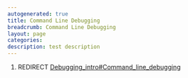 ```yaml
---
autogenerated: true
title: Command Line Debugging
breadcrumb: Command Line Debugging
layout: page
categories: 
description: test description
---
```


1.  REDIRECT [Debugging\_intro\#Command\_line\_debugging](Debugging_intro#Command_line_debugging)
